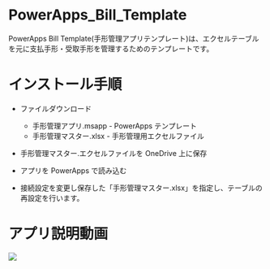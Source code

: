 # PowerApps_Bill_Template

PowerApps Bill Template(手形管理アプリテンプレート)は、エクセルテーブルを元に支払手形・受取手形を管理するためのテンプレートです。

# インストール手順

- ファイルダウンロード
  - 手形管理アプリ.msapp - PowerApps テンプレート
  - 手形管理マスター.xlsx - 手形管理用エクセルファイル
 
- 手形管理マスター.エクセルファイルを OneDrive 上に保存

- アプリを PowerApps で読み込む

- 接続設定を変更し保存した「手形管理マスター.xlsx」を指定し、テーブルの再設定を行います。

# アプリ説明動画

[![](http://img.youtube.com/vi/056nXAq4NTo/0.jpg)](http://www.youtube.com/watch?v=056nXAq4NTo "手形管理アプリ")
